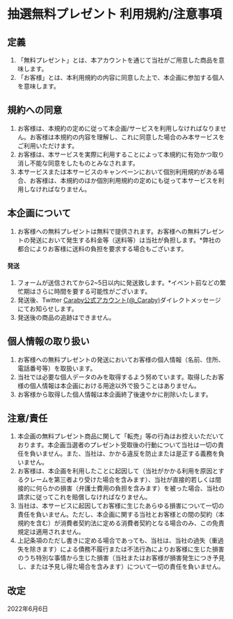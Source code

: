 # 抽選無料プレゼント 利用規約/注意事項
## 定義
1. 「無料プレゼント」とは、本アカウントを通じて当社がご用意した商品を意味します。
2. 「お客様」とは、本利用規約の内容に同意した上で、本企画に参加する個人を意味します。

## 規約への同意
1. お客様は、本規約の定めに従って本企画/サービスを利用しなければなりません。お客様は本規約の内容を理解し、これに同意した場合のみ本サービスをご利用いただけます。
2. お客様は、本サービスを実際に利用することによって本規約に有効かつ取り消し不能な同意をしたものとみなされます。
3. 本サービスまたは本サービスのキャンペーンにおいて個別利用規約がある場合、お客様は、本規約のほか個別利用規約の定めにも従って本サービスを利用しなければなりません。

## 本企画について
1. お客様への無料プレゼントは無料で提供されます。お客様への無料プレゼントの発送において発生する料金等（送料等）は当社が負担します。*弊社の都合によりお客様に送料の負担を要求する場合もございます。

#### 発送
1. フォームが送信されてから2~5日以内に発送致します。*イベント前などの繁忙期はさらに時間を要する可能性がございます。
2. 発送後、Twitter [Caraby公式アカウント(@_Caraby)](https://twitter.com/_Caraby)ダイレクトメッセージにてお知らせします。
3. 発送後の商品の追跡はできません。

## 個人情報の取り扱い
1. お客様への無料プレゼントの発送においてお客様の個人情報（名前、住所、電話番号等）を取扱います。
2. 当社では必要な個人データのみを取得するよう努めています。取得したお客様の個人情報は本企画における用途以外で扱うことはありません。
3. お客様から取得した個人情報は本企画終了後速やかに削除いたします。

## 注意/責任
1. 本企画の無料プレゼント商品に関して「転売」等の行為はお控えいただいております。本企画当選者のプレゼント受取後の行動について当社は一切の責任を負いません。また、当社は、かかる違反を防止または是正する義務を負いません。
2. お客様は、本企画を利用したことに起因して（当社がかかる利用を原因とするクレームを第三者より受けた場合を含みます）、当社が直接的若しくは間接的に何らかの損害（弁護士費用の負担を含みます）を被った場合、当社の請求に従ってこれを賠償しなければなりません。
3. 当社は、本サービスに起因してお客様に生じたあらゆる損害について一切の責任を負いません。ただし、本企画に関する当社とお客様との間の契約（本規約を含む）が消費者契約法に定める消費者契約となる場合のみ、この免責規定は適用されません。
4. 上記条項のただし書きに定める場合であっても、当社は、当社の過失（重過失を除きます）による債務不履行または不法行為によりお客様に生じた損害のうち特別な事情から生じた損害（当社またはお客様が損害発生につき予見し、または予見し得た場合を含みます）について一切の責任を負いません。

## 改定
2022年6月6日
